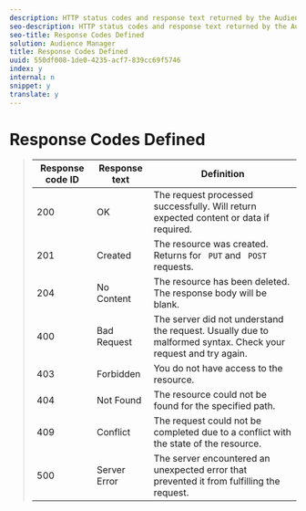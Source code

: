 ```yaml
---
description: HTTP status codes and response text returned by the Audience Management REST API.
seo-description: HTTP status codes and response text returned by the Audience Management REST API.
seo-title: Response Codes Defined
solution: Audience Manager
title: Response Codes Defined
uuid: 550df008-1de0-4235-acf7-839cc69f5746
index: y
internal: n
snippet: y
translate: y
---
```


# Response Codes Defined




>|  Response code ID  | Response text  | Definition  |
>|---|---|---|
>|  200  | OK  | The request processed successfully. Will return expected content or data if required.  |
>|  201  | Created  |The resource was created. Returns for ` PUT` and ` POST` requests.  |
>|  204  | No Content  | The resource has been deleted. The response body will be blank.  |
>|  400  | Bad Request  | The server did not understand the request. Usually due to malformed syntax. Check your request and try again.  |
>|  403  | Forbidden  | You do not have access to the resource.  |
>|  404  | Not Found  | The resource could not be found for the specified path.  |
>|  409  | Conflict  | The request could not be completed due to a conflict with the state of the resource.  |
>|  500  | Server Error  | The server encountered an unexpected error that prevented it from fulfilling the request.  |

